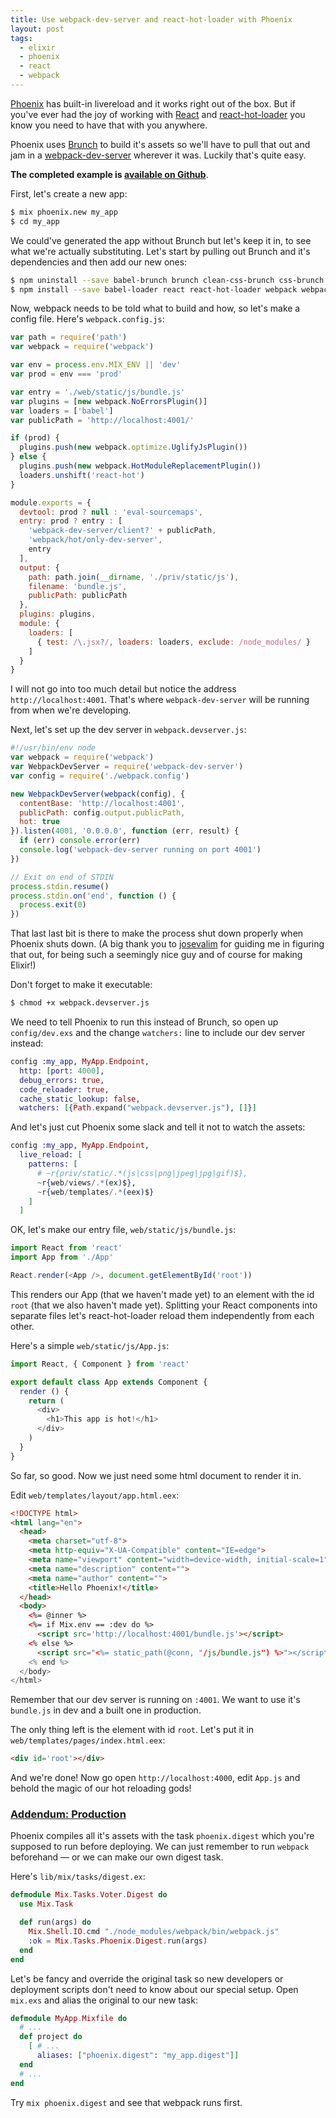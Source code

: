 ```yaml
---
title: Use webpack-dev-server and react-hot-loader with Phoenix
layout: post
tags:
  - elixir
  - phoenix
  - react
  - webpack
---
```

[Phoenix][] has built-in livereload and it works right out of the box. But if you've ever had the joy of working with [React][] and [react-hot-loader][] you know you need to have that with you anywhere.

Phoenix uses [Brunch][] to build it's assets so we'll have to pull that out and jam in a [webpack-dev-server][] wherever it was. Luckily that's quite easy.

**The completed example is [available on Github][]**.

First, let's create a new app:

```sh
$ mix phoenix.new my_app
$ cd my_app
```

We could've generated the app without Brunch but let's keep it in, to see what we're actually substituting.
Let's start by pulling out Brunch and it's dependencies and then add our new ones:

```sh
$ npm uninstall --save babel-brunch brunch clean-css-brunch css-brunch javascript-brunch sass-brunch uglify-js-brunch
$ npm install --save babel-loader react react-hot-loader webpack webpack-dev-server
```

Now, webpack needs to be told what to build and how, so let's make a config file. Here's `webpack.config.js`:

```javascript
var path = require('path')
var webpack = require('webpack')

var env = process.env.MIX_ENV || 'dev'
var prod = env === 'prod'

var entry = './web/static/js/bundle.js'
var plugins = [new webpack.NoErrorsPlugin()]
var loaders = ['babel']
var publicPath = 'http://localhost:4001/'

if (prod) {
  plugins.push(new webpack.optimize.UglifyJsPlugin())
} else {
  plugins.push(new webpack.HotModuleReplacementPlugin())
  loaders.unshift('react-hot')
}

module.exports = {
  devtool: prod ? null : 'eval-sourcemaps',
  entry: prod ? entry : [
    'webpack-dev-server/client?' + publicPath,
    'webpack/hot/only-dev-server',
    entry
  ],
  output: {
    path: path.join(__dirname, './priv/static/js'),
    filename: 'bundle.js',
    publicPath: publicPath
  },
  plugins: plugins,
  module: {
    loaders: [
      { test: /\.jsx?/, loaders: loaders, exclude: /node_modules/ }
    ]
  }
}
```

I will not go into too much detail but notice the address `http://localhost:4001`. That's where `webpack-dev-server` will be running from when we're developing.

Next, let's set up the dev server in `webpack.devserver.js`:

```js
#!/usr/bin/env node
var webpack = require('webpack')
var WebpackDevServer = require('webpack-dev-server')
var config = require('./webpack.config')

new WebpackDevServer(webpack(config), {
  contentBase: 'http://localhost:4001',
  publicPath: config.output.publicPath,
  hot: true
}).listen(4001, '0.0.0.0', function (err, result) {
  if (err) console.error(err)
  console.log('webpack-dev-server running on port 4001')
})

// Exit on end of STDIN
process.stdin.resume()
process.stdin.on('end', function () {
  process.exit(0)
})
```

That last last bit is there to make the process shut down properly when Phoenix shuts down. (A big thank you to [josevalim][] for guiding me in figuring that out, for being such a seemingly nice guy and of course for making Elixir!)

Don't forget to make it executable:

```sh
$ chmod +x webpack.devserver.js
```

We need to tell Phoenix to run this instead of Brunch, so open up `config/dev.exs` and the change `watchers:` line to include our dev server instead:

```elixir
config :my_app, MyApp.Endpoint,
  http: [port: 4000],
  debug_errors: true,
  code_reloader: true,
  cache_static_lookup: false,
  watchers: [{Path.expand("webpack.devserver.js"), []}]
```

And let's just cut Phoenix some slack and tell it not to watch the assets:

```elixir
config :my_app, MyApp.Endpoint,
  live_reload: [
    patterns: [
      # ~r{priv/static/.*(js|css|png|jpeg|jpg|gif)$},
      ~r{web/views/.*(ex)$},
      ~r{web/templates/.*(eex)$}
    ]
  ]
```

OK, let's make our entry file, `web/static/js/bundle.js`:

```js
import React from 'react'
import App from './App'

React.render(<App />, document.getElementById('root'))
```

This renders our App (that we haven't made yet) to an element with the id `root` (that we also haven't made yet). Splitting your React components into separate files let's react-hot-loader reload them independently from each other.

Here's a simple `web/static/js/App.js`:

```js
import React, { Component } from 'react'

export default class App extends Component {
  render () {
    return (
      <div>
        <h1>This app is hot!</h1>
      </div>
    )
  }
}
```

So far, so good. Now we just need some html document to render it in.

Edit `web/templates/layout/app.html.eex`:

```html
<!DOCTYPE html>
<html lang="en">
  <head>
    <meta charset="utf-8">
    <meta http-equiv="X-UA-Compatible" content="IE=edge">
    <meta name="viewport" content="width=device-width, initial-scale=1">
    <meta name="description" content="">
    <meta name="author" content="">
    <title>Hello Phoenix!</title>
  </head>
  <body>
    <%= @inner %>
    <%= if Mix.env == :dev do %>
      <script src='http://localhost:4001/bundle.js'></script>
    <% else %>
      <script src="<%= static_path(@conn, "/js/bundle.js") %>"></script>
    <% end %>
  </body>
</html>
```

Remember that our dev server is running on `:4001`. We want to use it's `bundle.js` in dev and a built one in production.

The only thing left is the element with id `root`. Let's put it in `web/templates/pages/index.html.eex`:

```html
<div id='root'></div>
```

And we're done! Now go open `http://localhost:4000`, edit `App.js` and behold the magic of our hot reloading gods!

### <a href="#production" name='production'>Addendum: Production</a>

Phoenix compiles all it's assets with the task `phoenix.digest` which you're supposed to run before deploying. We can just remember to run `webpack` beforehand &mdash; or we can make our own digest task.

Here's `lib/mix/tasks/digest.ex`:

```elixir
defmodule Mix.Tasks.Voter.Digest do
  use Mix.Task

  def run(args) do
    Mix.Shell.IO.cmd "./node_modules/webpack/bin/webpack.js"
    :ok = Mix.Tasks.Phoenix.Digest.run(args)
  end
end
```

Let's be fancy and override the original task so new developers or deployment scripts don't need to know about our special setup. Open `mix.exs` and alias the original to our new task:

```elixir
defmodule MyApp.Mixfile do
  # ...
  def project do
    [ # ...
      aliases: ["phoenix.digest": "my_app.digest"]]
  end
  # ...
end
```

Try `mix phoenix.digest` and see that webpack runs first.

[Phoenix]: http://www.phoenixframework.org
[React]: https://github.com/facebook/react
[react-hot-loader]: https://gaearon.github.io/react-hot-loader/
[Brunch]: http://brunch.io
[josevalim]: http://twitter.com/josevalim
[webpack-dev-server]: http://webpack.github.io/docs/webpack-dev-server.html
[available on Github]: http://github.com/mikker/phoenix-react-hot-loader "mikker/phoenix-react-hot-loader"
